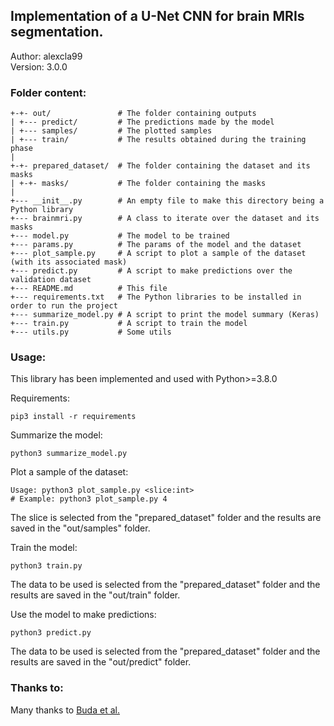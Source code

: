 ## Implementation of a U-Net CNN for brain MRIs segmentation.

Author: alexcla99  
Version: 3.0.0

### Folder content:

```
+-+- out/               # The folder containing outputs
| +--- predict/         # The predictions made by the model
| +--- samples/         # The plotted samples
| +--- train/           # The results obtained during the training phase
|
+-+- prepared_dataset/  # The folder containing the dataset and its masks
| +-+- masks/           # The folder containing the masks
|
+--- __init__.py        # An empty file to make this directory being a Python library
+--- brainmri.py        # A class to iterate over the dataset and its masks
+--- model.py           # The model to be trained
+--- params.py          # The params of the model and the dataset
+--- plot_sample.py     # A script to plot a sample of the dataset (with its associated mask)
+--- predict.py         # A script to make predictions over the validation dataset
+--- README.md          # This file
+--- requirements.txt   # The Python libraries to be installed in order to run the project
+--- summarize_model.py # A script to print the model summary (Keras)
+--- train.py           # A script to train the model
+--- utils.py           # Some utils
```

### Usage:

This library has been implemented and used with Python>=3.8.0

Requirements:
```Shell
pip3 install -r requirements
```

Summarize the model:
```Shell
python3 summarize_model.py
```

Plot a sample of the dataset:
```Shell
Usage: python3 plot_sample.py <slice:int>
# Example: python3 plot_sample.py 4
```
The slice is selected from the "prepared_dataset" folder and the results are saved in the "out/samples" folder.

Train the model:
```Shell
python3 train.py
```
The data to be used is selected from the "prepared_dataset" folder and the results are saved in the "out/train" folder.

Use the model to make predictions:
```Shell
python3 predict.py
```
The data to be used is selected from the "prepared_dataset" folder and the results are saved in the "out/predict" folder.

### Thanks to:

Many thanks to [Buda et al.](https://www.kaggle.com/datasets/mateuszbuda/lgg-mri-segmentation)
